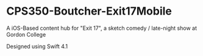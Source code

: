 # CPS350-Boutcher-Exit17Mobile
A iOS-Based content hub for "Exit 17", a sketch comedy / late-night show at Gordon College

Designed using Swift 4.1

